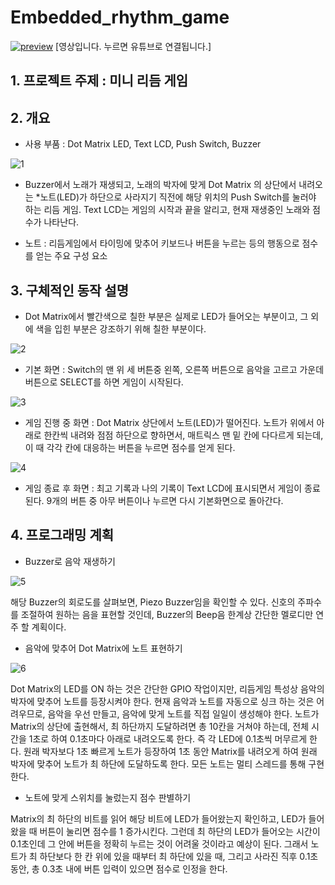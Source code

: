 # Embedded_rhythm_game

[![preview](https://img.youtube.com/vi/selpMuCNNnA/0.jpg)](https://youtu.be/selpMuCNNnA?t=0s)
[영상입니다. 누르면 유튜브로 연결됩니다.]

## 1. 프로젝트 주제 : 미니 리듬 게임

## 2. 개요

- 사용 부품 : Dot Matrix LED, Text LCD, Push Switch, Buzzer

![1](https://user-images.githubusercontent.com/46732674/106379485-b500e380-63ef-11eb-9404-7dc3ea0d0b92.PNG)

- Buzzer에서 노래가 재생되고, 노래의 박자에 맞게 Dot Matrix 의 상단에서 내려오는 *노트(LED)가 하단으로 사라지기 직전에 해당 위치의 Push Switch를 눌러야 하는 리듬 게임. Text LCD는 게임의 시작과 끝을 알리고, 현재 재생중인 노래와 점수가 나타난다. 

* 노트 : 리듬게임에서 타이밍에 맞추어 키보드나 버튼을 누르는 등의 행동으로 점수를 얻는 주요 구성 요소

## 3. 구체적인 동작 설명

* Dot Matrix에서 빨간색으로 칠한 부분은 실제로 LED가 들어오는 부분이고, 그 외에 색을 입힌 부분은 강조하기 위해 칠한 부분이다.

![2](https://user-images.githubusercontent.com/46732674/106379486-b6321080-63ef-11eb-928b-a7643b13d9dc.PNG)

- 기본 화면 : Switch의 맨 위 세 버튼중 왼쪽, 오른쪽 버튼으로 음악을 고르고 가운데 버튼으로 SELECT를 하면 게임이 시작된다.

![3](https://user-images.githubusercontent.com/46732674/106379487-b6caa700-63ef-11eb-91d4-054d741ec04e.PNG)

- 게임 진행 중 화면 : Dot Matrix 상단에서 노트(LED)가 떨어진다. 노트가 위에서 아래로 한칸씩 내려와 점점 하단으로 향하면서, 매트릭스 맨 밑 칸에 다다르게 되는데, 이 때 각각 칸에 대응하는 버튼을 누르면 점수를 얻게 된다.

![4](https://user-images.githubusercontent.com/46732674/106379489-b7633d80-63ef-11eb-82a0-d0bdc33df290.PNG)

- 게임 종료 후 화면 : 최고 기록과 나의 기록이 Text LCD에 표시되면서 게임이 종료된다. 9개의 버튼 중 아무 버튼이나 누르면 다시 기본화면으로 돌아간다.

## 4. 프로그래밍 계획

-  Buzzer로 음악 재생하기

![5](https://user-images.githubusercontent.com/46732674/106379490-b7633d80-63ef-11eb-9590-573009e5383f.PNG)

해당 Buzzer의 회로도를 살펴보면, Piezo Buzzer임을 확인할 수 있다. 신호의 주파수를 조절하여 원하는 음을 표현할 것인데, Buzzer의 Beep음 한계상 간단한 멜로디만 연주 할 계획이다.

- 음악에 맞추어 Dot Matrix에 노트 표현하기

![6](https://user-images.githubusercontent.com/46732674/106379491-b7fbd400-63ef-11eb-9951-8568d6294a30.PNG)

Dot Matrix의 LED를 ON 하는 것은 간단한 GPIO 작업이지만, 리듬게임 특성상 음악의 박자에 맞추어 노트를 등장시켜야 한다. 현재 음악과 노트를 자동으로 싱크 하는 것은 어려우므로, 음악을 우선 만들고, 음악에 맞게 노트를 직접 일일이 생성해야 한다. 노트가 Matrix의 상단에 출현해서, 최 하단까지 도달하려면 총 10칸을 거쳐야 하는데, 전체 시간을 1초로 하여 0.1초마다 아래로 내려오도록 한다. 즉 각 LED에 0.1초씩 머무르게 한다. 원래 박자보다 1초 빠르게 노트가 등장하여 1초 동안 Matrix를 내려오게 하여 원래 박자에 맞추어 노트가 최 하단에 도달하도록 한다. 모든 노트는 멀티 스레드를 통해 구현한다.

- 노트에 맞게 스위치를 눌렀는지 점수 판별하기

Matrix의 최 하단의 비트를 읽어 해당 비트에 LED가 들어왔는지 확인하고, LED가 들어왔을 때 버튼이 눌리면 점수를 1 증가시킨다. 그런데 최 하단의 LED가 들어오는 시간이 0.1초인데 그 안에 버튼을 정확히 누르는 것이 어려울 것이라고 예상이 된다. 그래서 노트가 최 하단보다 한 칸 위에 있을 때부터 최 하단에 있을 때, 그리고 사라진 직후 0.1초동안, 총 0.3초 내에 버튼 입력이 있으면 점수로 인정을 한다.


